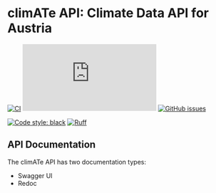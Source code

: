 # climATe API: Climate Data API for Austria

[![CI](https://github.com/ilgatto88/climate_api/actions/workflows/main.yml/badge.svg)](https://github.com/ilgatto88/climate_api/actions/workflows/main.yml) [![Github tag](https://badgen.net/github/tag/Naereen/Strapdown.js)](https://github.com/ilgatto88/climate_api/tags/) [![GitHub issues](https://img.shields.io/github/issues/Naereen/StrapDown.js.svg)](https://github.com/ilgatto88/climate_api/issues/)

[![Code style: black](https://img.shields.io/badge/code%20style-black-000000.svg)](https://github.com/psf/black) [![Ruff](https://img.shields.io/endpoint?url=https://raw.githubusercontent.com/charliermarsh/ruff/main/assets/badge/v2.json)](https://github.com/astral-sh/ruff)

## API Documentation

The climATe API has two documentation types:

- Swagger UI
- Redoc
